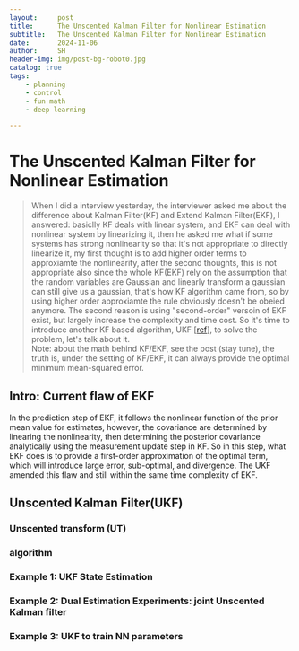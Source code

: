 ```yaml
---
layout:     post
title:      The Unscented Kalman Filter for Nonlinear Estimation
subtitle:   The Unscented Kalman Filter for Nonlinear Estimation
date:       2024-11-06
author:     SH
header-img: img/post-bg-robot0.jpg
catalog: true
tags:
    - planning
    - control
    - fun math
    - deep learning

---
```



# The Unscented Kalman Filter for Nonlinear Estimation

>When I did a interview yesterday, the interviewer asked me about the difference about Kalman Filter(KF) and Extend Kalman Filter(EKF), I answered: basiclly KF deals with linear system, and EKF can deal with nonlinear system by linearizing it, then he asked me what if some systems has strong nonlinearity so that it's not appropriate to directly linearize it, my first thought is to add higher order terms to approxiamte the nonlinearity, after the second thoughts, this is not appropriate also since the whole KF(EKF) rely on the assumption that the random variables are Gaussian and linearly transform a gaussian can still give us a gaussian, that's how KF algorithm came from, so by using higher order approxiamte the rule obviously doesn't be obeied anymore. The second reason is using "second-order" versoin of EKF exist, but largely increase the complexity and time cost. So it's time to introduce another KF based algorithm, UKF [[ref](https://groups.seas.harvard.edu/courses/cs281/papers/unscented.pdf)], to solve the problem, let's talk about it.   
>Note: about the math behind KF/EKF, see the post (stay tune), the truth is, under the setting of KF/EKF, it can always provide the optimal minimum mean-squared error. 


## Intro: Current flaw of EKF
In the prediction step of EKF, it follows the nonlinear function of the prior mean value for estimates, however, the covariance are determined by linearing the nonlinearity, then determining the posterior covariance analytically using the measurement update step in KF. So in this step, what EKF does is to provide a first-order approximation of the optimal term, which will introduce large error, sub-optimal, and divergence. The UKF amended this flaw and still within the same time complexity of EKF.


## Unscented Kalman Filter(UKF)

### Unscented transform (UT)

### algorithm

### Example 1: UKF State Estimation

### Example 2: Dual Estimation Experiments: joint Unscented Kalman filter

### Example 3: UKF to train NN parameters

